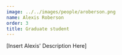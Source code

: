```yaml
---
image: ../../images/people/aroberson.png
name: Alexis Roberson
order: 3
title: Graduate student
---
```

[Insert Alexis' Description Here]